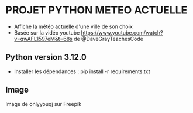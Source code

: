 # PROJET PYTHON METEO ACTUELLE
- Affiche la météo actuelle d'une ville de son choix
- Basée sur la vidéo youtube https://www.youtube.com/watch?v=qwAFL1597eM&t=68s de @DaveGrayTeachesCode

## Python version 3.12.0
- Installer les dépendances : pip install -r requirements.txt

## Image
Image de onlyyouqj sur Freepik

